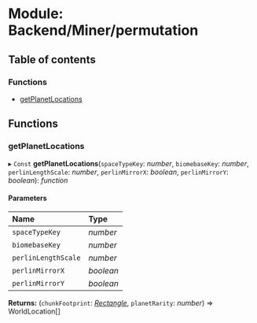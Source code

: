 # Module: Backend/Miner/permutation

## Table of contents

### Functions

- [getPlanetLocations](backend_miner_permutation.md#getplanetlocations)

## Functions

### getPlanetLocations

▸ `Const` **getPlanetLocations**(`spaceTypeKey`: _number_, `biomebaseKey`: _number_, `perlinLengthScale`: _number_, `perlinMirrorX`: _boolean_, `perlinMirrorY`: _boolean_): _function_

#### Parameters

| Name                | Type      |
| :------------------ | :-------- |
| `spaceTypeKey`      | _number_  |
| `biomebaseKey`      | _number_  |
| `perlinLengthScale` | _number_  |
| `perlinMirrorX`     | _boolean_ |
| `perlinMirrorY`     | _boolean_ |

**Returns:** (`chunkFootprint`: [_Rectangle_](../interfaces/_types_global_globaltypes.rectangle.md), `planetRarity`: _number_) => WorldLocation[]
